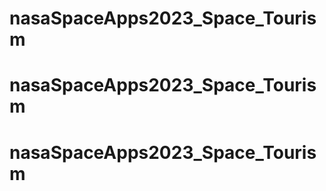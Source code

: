 # nasaSpaceApps2023_Space_Tourism
# nasaSpaceApps2023_Space_Tourism
# nasaSpaceApps2023_Space_Tourism
